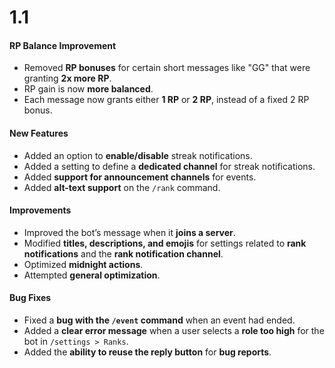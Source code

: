 # 1.1

#### RP Balance Improvement

* Removed **RP bonuses** for certain short messages like "GG" that were granting **2x more RP**.
* RP gain is now **more balanced**.
* Each message now grants either **1 RP** or **2 RP**, instead of a fixed 2 RP bonus.

#### New Features

* Added an option to **enable/disable** streak notifications.
* Added a setting to define a **dedicated channel** for streak notifications.
* Added **support for announcement channels** for events.
* Added **alt-text support** on the `/rank` command.

#### Improvements

* Improved the bot’s message when it **joins a server**.
* Modified **titles, descriptions, and emojis** for settings related to **rank notifications** and the **rank notification channel**.
* Optimized **midnight actions**.
* Attempted **general optimization**.

#### Bug Fixes

* Fixed a **bug with the `/event` command** when an event had ended.
* Added a **clear error message** when a user selects a **role too high** for the bot in `/settings > Ranks`.
* Added the **ability to reuse the reply button** for **bug reports**.
